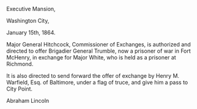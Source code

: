 Executive Mansion,

Washington City,

January 15th, 1864.

Major General Hitchcock, Commissioner of Exchanges, is authorized and directed to offer Brigadier General Trumble, now a prisoner of war in Fort McHenry, in exchange for Major White, who is held as a prisoner at Richmond.

It is also directed to send forward the offer of exchange by Henry M. Warfield, Esq. of Baltimore, under a flag of truce, and give him a pass to City Point.

Abraham Lincoln